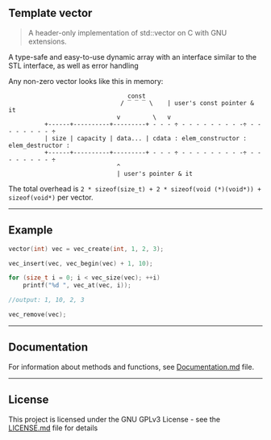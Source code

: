 ## Template vector
> A header-only implementation of std::vector on C with GNU extensions.

A type-safe and easy-to-use dynamic array with an interface similar to the STL interface, as well as error handling

Any non-zero vector looks like this in memory:

                                     const
                                   / ‾ ‾ ‾ \    | user's const pointer & it
                                  v         \   v
              +------+----------+---------+ - - - ÷ - - - - - - - - -÷ - - - - - - - - ÷
              | size | capacity | data... | cdata : elem_constructor : elem_destructor :
              +------+----------+---------+ - - - ÷ - - - - - - - - -÷ - - - - - - - - ÷
                                  ^
                                  | user's pointer & it
The total overhead is `2 * sizeof(size_t) + 2 * sizeof(void (*)(void*)) + sizeof(void*)` per vector.

---

## Example
```cpp
vector(int) vec = vec_create(int, 1, 2, 3);

vec_insert(vec, vec_begin(vec) + 1, 10);

for (size_t i = 0; i < vec_size(vec); ++i)
    printf("%d ", vec_at(vec, i));

//output: 1, 10, 2, 3

vec_remove(vec);
```

---

## Documentation
For information about methods and functions, see [Documentation.md](Documentation.md) file.  

---

## License
This project is licensed under the GNU GPLv3 License - see the [LICENSE.md](LICENSE.md) file for details
